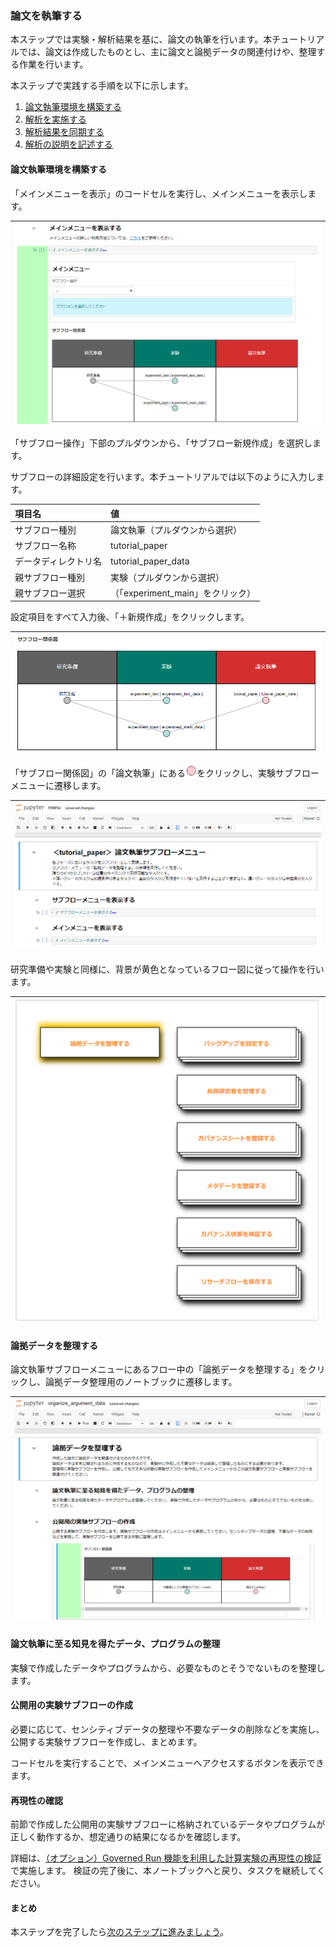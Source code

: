 ### 論文を執筆する

本ステップでは実験・解析結果を基に、論文の執筆を行います。本チュートリアルでは、論文は作成したものとし、主に論文と論拠データの関連付けや、整理する作業を行います。

本ステップで実践する手順を以下に示します。

1. [論文執筆環境を構築する](#論文執筆環境を構築する)
2. [解析を実施する](#解析を実施する)
3. [解析結果を同期する](#解析結果を同期する)
4. [解析の説明を記述する](#解析の説明を記述する)


#### 論文執筆環境を構築する

「メインメニューを表示」のコードセルを実行し、メインメニューを表示します。

| ![](./images/create_paper_prepare_main_menu.png) |
|---|

「サブフロー操作」下部のプルダウンから、「サブフロー新規作成」を選択します。

サブフローの詳細設定を行います。本チュートリアルでは以下のように入力します。

|項目名|値|
|:---|:---|
| サブフロー種別 | 論文執筆（プルダウンから選択） |
| サブフロー名称 | tutorial_paper |
| データディレクトリ名 | tutorial_paper_data |
| 親サブフロー種別 | 実験（プルダウンから選択） |
| 親サブフロー選択 | （「experiment_main」をクリック） |

設定項目をすべて入力後、「＋新規作成」をクリックします。

| ![](./images/create_paper_prepare_create_paper_node.png) |
|---|

「サブフロー関係図」の「論文執筆」にある<img src="./images/create_paper_prepare_paper_node_icon.png" height=18>をクリックし、実験サブフローメニューに遷移します。

| ![](./images/create_paper_sub_flow_menu.png) |
|---|

研究準備や実験と同様に、背景が黄色となっているフロー図に従って操作を行います。

| ![](./images/create_paper_sub_flow.png) |
|---|


#### 論拠データを整理する

論文執筆サブフローメニューにあるフロー中の「論拠データを整理する」をクリックし、論拠データ整理用のノートブックに遷移します。

| ![](./images/create_paper_organize_data.png) |
|---|

#### 論文執筆に至る知見を得たデータ、プログラムの整理

実験で作成したデータやプログラムから、必要なものとそうでないものを整理します。

#### 公開用の実験サブフローの作成

必要に応じて、センシティブデータの整理や不要なデータの削除などを実施し、公開する実験サブフローを作成し、まとめます。

コードセルを実行することで、メインメニューへアクセスするボタンを表示できます。

#### 再現性の確認

前節で作成した公開用の実験サブフローに格納されているデータやプログラムが正しく動作するか、想定通りの結果になるかを確認します。

詳細は、[（オプション）Governed Run 機能を利用した計算実験の再現性の検証](./option_governed_run.md)で実施します。
検証の完了後に、本ノートブックへと戻り、タスクを継続してください。

<!-- 途中 -->






#### まとめ

<!-- まとめ -->

本ステップを完了したら[次のステップに進みましょう](./finish_research.md)。
